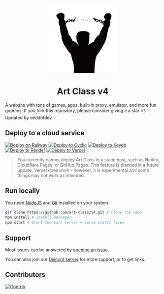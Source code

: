 <div align="center">
  <img src="public/assets/images/icon.png" />
  <h1>Art Class v4</h1>
</div>
A website with tons of games, apps, built-in proxy, emulator, and more fun goodies. If you fork this repository, please consider giving it a star ⭐! Updated by oeddotdev

## Deploy to a cloud service
[![Deploy on Railway](https://binbashbanana.github.io/deploy-buttons/buttons/remade/railway.svg)](https://railway.app/new/template?template=https://github.com/art-class/v4)
[![Deploy to Cyclic](https://binbashbanana.github.io/deploy-buttons/buttons/remade/cyclic.svg)](https://app.cyclic.sh/api/app/deploy/art-class/v4)
[![Deploy to Koyeb](https://binbashbanana.github.io/deploy-buttons/buttons/remade/koyeb.svg)](https://app.koyeb.com/deploy?type=git&repository=github.com/oeddotdev/art-class-v4&branch=main&name=art-class-v4)
[![Deploy to Render](https://binbashbanana.github.io/deploy-buttons/buttons/remade/render.svg)](https://render.com/deploy?repo=https://github.com/art-class/v4)
[![Deploy to Vercel](https://binbashbanana.github.io/deploy-buttons/buttons/remade/vercel.svg)](https://vercel.com/new/clone?repository-url=https://github.com/art-class/v4)

> You currently cannot deploy Art Class to a static host, such as Netlify, Cloudflare Pages, or GitHub Pages. This feature is planned in a future update. Vercel does work - however, it is experimental and some things may not work as intended.

## Run locally

You need [NodeJS](https://nodejs.org) and [Git](https://git-scm.com/download) installed on your system.

````bash
git clone https://github.com/art-class/v4.git # Clone the repo
npm install # Install packages
npm start # Start the bare server + serve static files
````

## Support
Most issues can be answered by [opening an issue](https://github.com/art-class/v4/issues).

You can also join our [Discord server](https://discord.gg/desmos) for more support, or to get links.

## Contributors

[![Contrib](https://contrib.rocks/image?repo=art-class/v4#)](https://github.com/art-class/v4/graphs/contributors)
